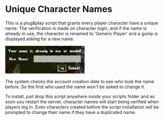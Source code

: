 # Unique Character Names

This is a plug&play script that grants every player character have a unique name. The verification is made on character login, and if the name is already in use, the character is renamed to 'Generic Player' and a gump is displayed asking for a new name.

![](screenshot.png)

The system checks the account creation date to see who took the name before. So the first who used the name won't be asked to change it.

To install, just drop this script anywhere inside your scripts folder and as soon you restart the server, character names will start being verified when players log in. Even characters created before the script installation will be prompted to change their name if they have a duplicated name.
